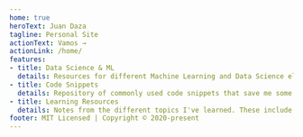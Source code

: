 ```yaml
---
home: true
heroText: Juan Daza
tagline: Personal Site 
actionText: Vamos →
actionLink: /home/
features:
- title: Data Science & ML
  details: Resources for different Machine Learning and Data Science elements. Compilation of tutorials/Papers and more I've found during my career and studies.
- title: Code Snippets
  details: Repository of commonly used code snippets that save me some Googling time. I should really memorize these at some point.
- title: Learning Resources
  details: Notes from the different topics I've learned. These include Azure, AWS, Data Science and more...
footer: MIT Licensed | Copyright © 2020-present 
---
```

